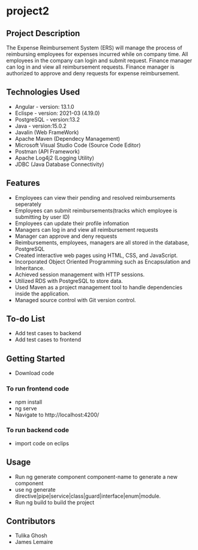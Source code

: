 # project2
## Project Description

The Expense Reimbursement System (ERS) will manage the process of reimbursing employees for expenses incurred while on company time. All employees in the company can login and submit request. Finance manager can log in and view all reimbursement requests. Finance manager is authorized to approve and deny requests for expense reimbursement.

## Technologies Used
* Angular - version: 13.1.0
* Eclispe - version: 2021-03 (4.19.0)
* PostgreSQL - version:13.2
* Java - version:15.0.2
* Javalin (Web FrameWork)
* Apache Maven (Dependecy Management)
* Microsoft Visual Studio Code (Source Code Editor)
* Postman (API Framework)
* Apache Log4j2 (Logging Utility)
* JDBC (Java Database Connectivity)

## Features
* Employees can view their pending and resolved reimbursements seperately
* Employees can submit reimbursements(tracks which employee is submitting by user ID) 
* Employees can update their profile infomation 
* Managers can log in and view all reimbursement requests
* Manager can approve and deny requests
* Reimbursements, employees, managers are all stored in the database, PostgreSQL
* Created interactive web pages using HTML, CSS, and JavaScript.
* Incorporated Object Oriented Programming such as Encapsulation and Inheritance.
* Achieved session management with HTTP sessions.
* Utilized RDS with PostgreSQL to store data.
* Used Maven as a project management tool to handle dependencies inside the application.
* Managed source control with Git version control. 

## To-do List
* Add test cases to backend
* Add test cases to frontend

## Getting Started
* Download code
### To run frontend code 
* npm install
* ng serve
* Navigate to http://localhost:4200/
### To run backend code
* import code on eclips

## Usage
* Run ng generate component component-name to generate a new component
* use ng generate directive|pipe|service|class|guard|interface|enum|module.
* Run ng build to build the project
## Contributors
* Tulika Ghosh
* James Lemaire
